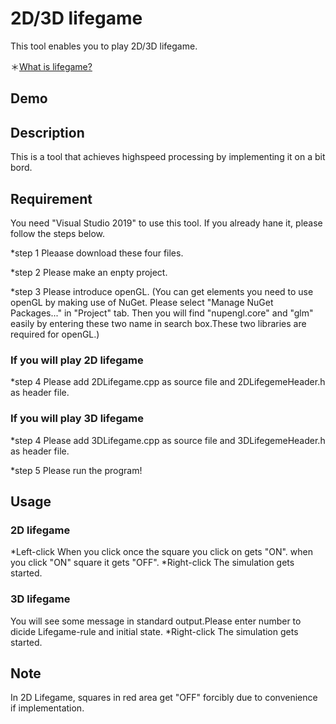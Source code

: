 # 2D/3D lifegame
This tool enables you to play 2D/3D lifegame.

＊[What is lifegame?](https://ja.wikipedia.org/wiki/%E3%83%A9%E3%82%A4%E3%83%95%E3%82%B2%E3%83%BC%E3%83%A0)
## Demo

## Description
This is a tool that achieves highspeed processing by implementing it on a bit bord.
## Requirement
You need "Visual Studio 2019" to use this tool.
If you already hane it, please follow the steps below.

*step 1 
Pleaase download these four files.

*step 2 
Please make an enpty project.

*step 3
Please introduce openGL.
(You can get elements you need to use openGL by making use of NuGet. Please select "Manage NuGet Packages..." in "Project" tab.
Then you will find "nupengl.core" and "glm" easily by entering these  two name in search box.These two libraries are required for 
openGL.)

### If you will play 2D lifegame
*step 4
Please add 2DLifegame.cpp as source file and 2DLifegemeHeader.h as header file.

### If you will play 3D lifegame
*step 4
Please add 3DLifegame.cpp as source file and 3DLifegemeHeader.h as header file.

*step 5
Please run the program!

## Usage
### 2D lifegame
*Left-click
When you click once the square you click on gets "ON".
when you click "ON" square it gets "OFF".
*Right-click
The simulation gets started.
### 3D lifegame
You will see some message in standard output.Please enter number to dicide Lifegame-rule and initial state.
*Right-click
The simulation gets started.

## Note
In 2D Lifegame, squares in red area get "OFF" forcibly due to convenience if implementation.



